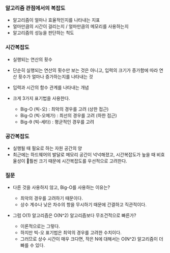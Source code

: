 ### 알고리즘 관점에서의 복잡도
- 알고리즘이 얼마나 효율적인지를 나타내는 지표
- 얼마만큼의 시간이 걸리는지 / 얼마만큼의 메모리를 사용하는지
- 알고리즘의 성능을 판단하는 척도

### 시간복잡도
- 실행되는 연산의 횟수
- 단순히 실행되는 연산의 횟수만 보는 것은 아니고,
  입력의 크기가 증가함에 따라 연산 횟수가 얼마나 증가하는지를 나타내는 것
- 입력과 시간의 함수 관계를 나타내는 개념

- 크게 3가지 표기법을 사용한다.
	- Big-O (빅-오) : 최악의 경우를 고려 (상한 접근)
	- Big-Ω (빅-오메가) : 최선의 경우를 고려 (하한 접근)
	- Big-θ (빅-세타) : 평균적인 경우를 고려

### 공간복잡도
- 실행될 때 필요로 하는 자원 공간의 양
- 최근에는 하드웨어의 발달로 메모리 공간이 넉넉해졌고,
  시간복잡도가 높을 때 비효율성이 훨씬 크기 때문에 시간복잡도를 우선적으로 고려한다.

### 질문
- 다른 것을 사용하지 않고, Big-O를 사용하는 이유는?
	- 최악의 경우를 고려하기 때문이다.
	- 상수 계수나 낮은 차수의 항을 무시하기 때문에 간결하고 직관적이다.

- 그럼 O(1) 알고리즘은 O(N^2) 알고리즘보다 무조건적으로 빠른가?
	- 이론적으로는 그렇다.
	- 하지만 빅-오 표기법은 최악의 경우를 고려한 수치이다.
	- 그러므로 상수 시간이 매우 크다면, 작은 N에 대해서는 O(N^2) 알고리즘이 더 빠를 수 있다.